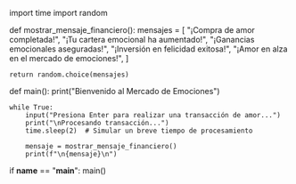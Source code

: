 import time
import random

def mostrar_mensaje_financiero():
    mensajes = [
        "¡Compra de amor completada!",
        "¡Tu cartera emocional ha aumentado!",
        "¡Ganancias emocionales aseguradas!",
        "¡Inversión en felicidad exitosa!",
        "¡Amor en alza en el mercado de emociones!",
    ]

    return random.choice(mensajes)

def main():
    print("Bienvenido al Mercado de Emociones")

    while True:
        input("Presiona Enter para realizar una transacción de amor...")
        print("\nProcesando transacción...")
        time.sleep(2)  # Simular un breve tiempo de procesamiento

        mensaje = mostrar_mensaje_financiero()
        print(f"\n{mensaje}\n")

if __name__ == "__main__":
    main()
